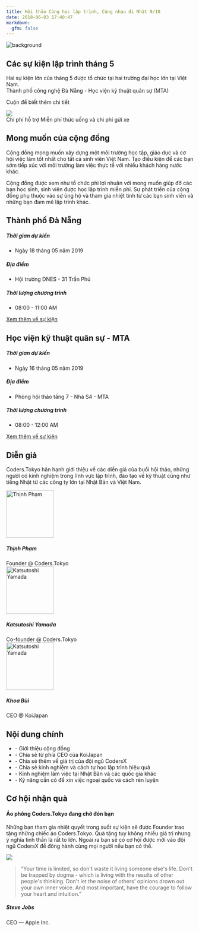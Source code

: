 ```yaml
---
title: Hội thảo Cùng học lập trình, Cùng nhau đi Nhật 9/10
date: 2018-06-03 17:40:47
markdown:
  gfm: false
---
```


<div class="main-container">
  <section class="cover height-80 imagebg switchable switchable--switch custom blur-background" data-overlay="1">
    <div class="custom background-image-holder">
      <img alt="background" src="https://res.cloudinary.com/djeghcumw/image/upload/f_auto/v1556328261/community.jpg" />
    </div>
    <div class="container pos-vertical-center">
      <div class="row justify-content-around">
        <div class="col-sm-8 col-sm-offset-2">
          <div class="text-center">
            <h1>
              Các sự kiện lập trình tháng 5
            </h1>
            <p class="lead">
              Hai sự kiện lớn của tháng 5 được tổ chức tại hai trường đại học lớn tại Việt Nam.
              <br/>
              Thành phố công nghệ Đà Nẵng - Học viện kỹ thuật quân sự (MTA)
            </p>
          </div>
        </div>
      </div>
      <!--end of row-->
    </div>
    <!--end of container-->
    <p class="banner_view_more">Cuộn để biết thêm chi tiết</p>
  </section>

  <img class="d-none" src="https://coders.tokyo/images/meta-cover.jpg" />

  <section class="cta cta-4 space--xxs">
    <div class="container">
      <div class="row">
        <div class="col-md-12 text-center">
          <span class="label label--inline">Chi phí hỗ trợ</span>
          <span>Miễn phí thức uống và chi phí gửi xe
          </span>
        </div>
      </div>
      <!--end of row-->
    </div>
    <!--end of container-->
  </section>

  <section class="switchable bg--secondary">
    <div class="container">
      <div class="row justify-content-around">
        <div class="col-10 text-center">
          <h2>Mong muốn của cộng đồng</h2>
          <p class="lead">
            Cộng đồng mong muốn xây dựng một môi trường học tập, giáo dục và cơ hội việc làm tốt nhất cho tất cả sinh viên Việt Nam. Tạo điều kiện để các bạn sớm tiếp xúc với môi trường làm việc thực tế với nhiều khách hàng nước khác.
          </p>
          <p class="lead">
            Cộng đồng được xem như tổ chức phi lợi nhuận với mong muốn giúp đỡ các bạn học sinh, sinh viên được học lập trình miễn phí. Sự phát triển của cộng đồng phụ thuộc vào sự ủng hộ và tham gia nhiệt tình từ các bạn sinh viên và những bạn đam mê lập trình khác.
          </p>
        </div>
      </div>
      <!--end of row-->
    </div>
    <!--end of container-->
  </section>

  <section class="text-center">
    <h2>Thành phố Đà Nẵng</h2>
    <div class="col-12">
      <div class="text-block">
        <h5>Thời gian dự kiến</h5>
        <ul class="list-time">
          <li>Ngày 18 tháng 05 năm 2019</li>
        </ul>
      </div>
      <div class="text-block">
        <h5>Địa điểm</h5>
        <ul class="list-time">
          <li>Hội trường DNES - 31 Trần Phú</li>
        </ul>
      </div>
      <div class="text-block">
        <h5>Thời lượng chương trình</h5>
        <ul class="list-time">
          <li>08:00 - 11:00 AM</li>
        </ul>
      </div>
      <a target="_blank" href="/event-bkdn-5-2019" class="btn btn--primary btn__text"><span class="btn__text">Xem thêm về sự kiện</span></a>
    </div>
  </section>

  <section class="text-center bg--secondary">
    <h2>Học viện kỹ thuật quân sự - MTA</h2>
    <div class="col-12">
      <div class="text-block">
        <h5>Thời gian dự kiến</h5>
        <ul class="list-time">
          <li>Ngày 16 tháng 05 năm 2019</li>
        </ul>
      </div>
      <div class="text-block">
        <h5>Địa điểm</h5>
        <ul class="list-time">
          <li>Phòng hội thảo tầng 7 - Nhà S4 - MTA</li>
        </ul>
      </div>
      <div class="text-block">
        <h5>Thời lượng chương trình</h5>
        <ul class="list-time">
          <li>08:00 - 12:00 AM</li>
        </ul>
      </div>
      <a target="_blank" href="/event-mta-5-2019" class="btn btn--primary btn__text"><span class="btn__text">Xem thêm về sự kiện</span></a>
    </div>
  </section>

  <section class="text-center">
    <div class="container">
      <div class="row justify-content-center">
        <div class="col-md-10 col-lg-8">
          <h2>Diễn giả</h2>
          <p class="lead">
            Coders.Tokyo hân hạnh giới thiệu về các diễn giả của buổi hội thảo, những người có kinh nghiệm trong lĩnh vực lập trình, đào tạo về kỹ thuật cũng như tiếng Nhật từ các công ty lớn tại Nhật Bản và Việt Nam.
          </p>
        </div>
      </div>
      <!--end of row-->
    </div>
    <!--end of container-->
  </section>

  <section class="text-center">
    <div class="container">
      <div class="row">
        <div class="col-md-4">
          <div class="feature feature-8">
            <img alt="Thịnh Phạm" style="width: 128px;" src="/images/events/thinh.png" />
            <h5>Thịnh Phạm</h5>
            <span>Founder @ Coders.Tokyo</span>
          </div>
        </div>
        <div class="col-md-4">
          <div class="feature feature-8">
            <img alt="Katsutoshi Yamada" style="width: 128px;" src="/images/events/toshi.png" />
            <h5>Katsutoshi Yamada</h5>
            <span>Co-founder @ Coders.Tokyo</span>
          </div>
        </div>
        <div class="col-md-4">
          <div class="feature feature-8">
            <img alt="Katsutoshi Yamada" style="width: 128px;" src="/images/events/khoa.png" />
            <h5>Khoa Bùi</h5>
            <span>CEO @ KoiJapan</span>
          </div>
        </div>
      </div>
    </div>
    <!--end of container-->
  </section>

  <section class="bg--secondary">
    <div class="container">
      <div class="row justify-content-center">
        <div class="col-md-10 col-lg-8">
          <h2 class="text-center mb-5">Nội dung chính</h2>
        </div>
      </div>
      <!--end of row-->
    </div>
    <div class="container">
      <div class="row mb-5">
        <div class="col-md-6 offset-md-3">
          <ul class="lead">
            <li>- Giới thiệu cộng đồng</li>
            <li>- Chia sẻ từ phía CEO của KoiJapan</li>
            <li>- Chia sẻ thêm về giá trị của đội ngũ CodersX</li>
            <li>- Chia sẻ kinh nghiệm và cách tự học lập trình hiệu quả</li>
            <li>- Kinh nghiệm làm việc tại Nhật Bản và các quốc gia khác</li>
            <li>- Kỹ năng cần có để xin việc ngoại quốc và cách rèn luyện</li>
          </ul>
        </div>
      </div>
      <!-- <div class="text-center">
        <a class="btn btn--primary type--uppercase" href="http://bit.ly/coders-tokyo-da-nang" target="_blank">
          <span class="btn__text">
            Đăng ký tham gia
          </span>
        </a>
      </div> -->
    </div>
  </section>

  <section>
    <div class="container">
      <div class="row justify-content-center">
        <div class="col-md-10 col-lg-8">
          <h2 class="text-center mb-5">Cơ hội nhận quà</h2>
        </div>
      </div>
      <!--end of row-->
    </div>
    <div class="container">
      <div class="row">
        <div class="col-12 text-center">
          <h4>Áo phông Coders.Tokyo đang chờ đón bạn</h4>
          <p class="lead">
            Những bạn tham gia nhiệt quyết trong suốt sự kiện sẽ được Founder trao tặng những chiếc áo Coders.Tokyo. Quà tặng tuy không nhiều giá trị nhưng ý nghĩa tinh thần là rất to lớn. Ngoài ra bạn sẽ có cơ hội được mời vào đội ngũ CodersX để đông hành cùng mọi người nếu bạn có thể.
          </p>
          <!-- <p class="lead text-center"><b>Áo phông Coders.Tokyo</b></p> -->
          <!-- <div class="text-center">
            <a class="btn type--uppercase"
              href="http://bit.ly/coders-tokyo-da-nang"
              target="_blank">
              <span class="btn__text">
                Chia sẽ cho bạn bè
              </span>
            </a>
          </div> -->
        </div>
        <div class="col-md-4 offset-4 mt-4">
          <img src="/images/events/tshirt.jpg" class="border--round box-shadow-shallow" />
        </div>
      </div>
    </div>
  </section>

  <!-- <section class="bg--secondary">
    <div class="container">
      <div class="row">
        <div class="col-md-12">
          <h2 class="text-center mb-5">Những Event trước đây</h2>
        </div>
      </div>
    </div>
  </section> -->

  <!-- <iframe src="https://snazzymaps.com/embed/103627" width="100%" height="600px" style="border:none;"></iframe> -->

  <section class="pb-0">
    <div class="container">
      <div class="row justify-content-center pb-5">
        <div class="col-md-8">
          <div class="testimonial text-center">
            <blockquote>
                “Your time is limited, so don't waste it living someone else's life. Don't be trapped by dogma - which is living with the results of other people's thinking. Don't let the noise of others' opinions drown out your own inner voice. And most important, have the courage to follow your heart and intuition.”
            </blockquote>
            <h5>Steve Jobs</h5>
            <span>CEO — Apple Inc.</span>
          </div>
        </div>
      </div>
    </div>
  </section>
</div>
